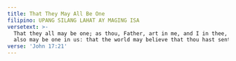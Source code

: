 ```yaml
---
title: That They May All Be One
filipino: UPANG SILANG LAHAT AY MAGING ISA
versetext: >-
  That they all may be one; as thou, Father, art in me, and I in thee, that they
  also may be one in us: that the world may believe that thou hast sent me.
verse: 'John 17:21'
---
```



